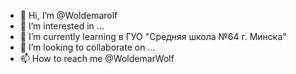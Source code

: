 - 👋 Hi, I’m @Woldemarolf
- 👀 I’m interested in ...
- 🌱 I’m currently learning  в ГУО "Средняя школа №64 г. Минска"
- 💞️ I’m looking to collaborate on ...
- 📫 How to reach me  @WoldemarWolf

<!---
Woldemarolf/Woldemarolf is a ✨ special ✨ repository because its `README.md` (this file) appears on your GitHub profile.
You can click the Preview link to take a look at your changes.
--->
